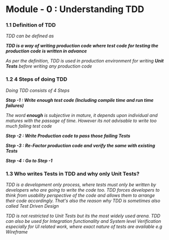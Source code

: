 # Module - 0 : Understanding TDD

### 1.1 Definition of TDD
*TDD can be defined as*

***TDD is a way of writing production code where test code for testing the production code is written in advance***

*As per the definition, TDD is used in production environment for writing* ***Unit Tests*** *before writing any production code*

### 1.2 4 Steps of doing TDD

*Doing TDD consists of 4 Steps*

***Step -1 : Write enough test code (Including compile time and run time failures)***

*The word* ***enough*** *is subjective in mature, it depends upon individual and matures  with the passage of time. However its not advisable to write too much failing test code*

***Step -2 : Write Production code to pass those failing Tests***

***Step -3 : Re-Factor production code and verify the same with existing Tests***

***Step -4 : Go to Step -1***

### 1.3 Who writes Tests in TDD and why only Unit Tests?

*TDD is a development only process, where tests must only be written by developers who are going to write the code too. TDD forces developers to think from usability perspective of the code and allows them to arrange their code accordingly. That's also the reason why TDD is sometimes also called Test Driven Design*

*TDD is not restricted to Unit Tests but its the most widely used arena. TDD can also be used for Integration functionality and System level Verification especially for UI related work, where exact nature of tests are available e.g Wireframe*

